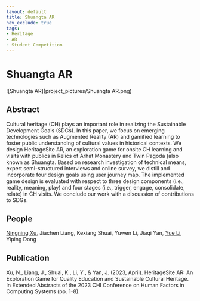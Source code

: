 ```yaml
---
layout: default
title: Shuangta AR
nav_exclude: true
tags:
- Heritage
- AR
- Student Competition
---
```


# Shuangta AR
![Shuangta AR](project_pictures/Shuangta AR.png)

## Abstract
Cultural heritage (CH) plays an important role in realizing the Sustainable Development Goals (SDGs). In this paper, we focus on emerging technologies such as Augmented Reality (AR) and gamified learning to foster public understanding of cultural values in historical contexts. We design HeritageSite AR, an exploration game for onsite CH learning and visits with publics in Relics of Arhat Monastery and Twin Pagoda (also known as Shuangta. Based on research investigation of technical means, expert semi-structured interviews and online survey,  we distill and incorporate four design goals using user journey map. The implemented game design is evaluated with respect to three design components (i.e., reality, meaning, play) and four stages (i.e., trigger, engage, consolidate, relate) in CH visits. We conclude our work with a discussion of contributions to SDGs.

## People
[Ningning Xu], Jiachen Liang, Kexiang Shuai, Yuwen Li, Jiaqi Yan, [Yue Li], Yiping Dong

## Publication
Xu, N., Liang, J., Shuai, K., Li, Y., & Yan, J. (2023, April). HeritageSite AR: An Exploration Game for Quality Education and Sustainable Cultural Heritage. In Extended Abstracts of the 2023 CHI Conference on Human Factors in Computing Systems (pp. 1-8). 

[Ningning Xu]: https://axiosly.github.io/
[Yue Li]: https://imyueli.github.io/
